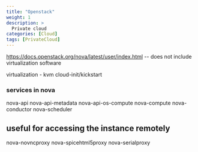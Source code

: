 ```yaml
---
title: "Openstack"
weight: 1
description: >
  Private cloud
categories: [Cloud]
tags: [PrivateCloud]
---
```



https://docs.openstack.org/nova/latest/user/index.html  -- does not include virtualization software

virtualization - kvm 
cloud-init/kickstart

### services in nova

nova-api
nova-api-metadata
nova-api-os-compute
nova-compute
nova-conductor 
nova-scheduler

## useful for accessing the instance remotely

nova-novncproxy
nova-spicehtml5proxy
nova-serialproxy
 



